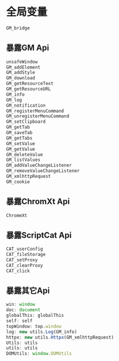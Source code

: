 # 全局变量

```js
GM_bridge
```

## 暴露GM Api

```js
unsafeWindow
GM_addElement
GM_addStyle
GM_download
GM_getResourceText
GM_getResourceURL
GM_info
GM_log
GM_notification
GM_registerMenuCommand
GM_unregisterMenuCommand
GM_setClipboard
GM_getTab
GM_saveTab
GM_getTabs
GM_setValue
GM_getValue
GM_deleteValue
GM_listValues
GM_addValueChangeListener
GM_removeValueChangeListener
GM_xmlhttpRequest
GM_cookie
```

## 暴露ChromXt Api

```js
ChromeXt
```

## 暴露ScriptCat Api

```js
CAT_userConfig
CAT_fileStorage
CAT_setProxy
CAT_clearProxy
CAT_click

```

## 暴露其它Api

```js
win: window
doc: document
globalThis: globalThis
self: self
topWindow: top.window
log: new utils.Log(GM_info)
httpx: new utils.Httpx(GM_xmlhttpRequest)
Utils: utils
utils: utils
DOMUtils: window.DOMUtils
```
